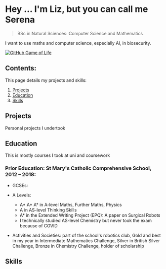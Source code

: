 # Hey ... I'm Liz, but you can call me Serena

> BSc in Natural Sciences: Computer Science and Mathematics

I want to use maths and computer science, especially AI, in biosecurity.

[![GitHub Game of Life](https://github4life.herokuapp.com/ethomson.gif?z=6)](https://github4life.herokuapp.com/ethomson)

## Contents:
This page details my projects and skills:
1. [Projects](#my-projects-)
2. [Education](#my-education-)
3. [Skills](#my-skills-)

## Projects
Personal projects I undertook

## Education
This is mostly courses I took at uni and coursework

### Prior Education: St Mary's Catholic Comprehensive School, 2012 – 2018:
* GCSEs: 
* A Levels:
    * A* A* A* in A-level Maths, Further Maths, Physics
    * A in AS-level Thinking Skills
    * A* in the Extended Writing Project (EPQ): A paper on Surgical Robots
    * I technically studied AS-level Chemistry but never took the exam because of COVID
     
* Activities and Societies: part of the school's robotics club, Gold and best in my year in Intermediate Mathematics Challenge, Silver in British Silver Challenge, Bronze in Chemistry Challenge, holder of scholarship

## Skills

